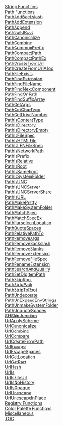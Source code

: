<div id="leftNav" ms.cmpgrp="left toc" role="navigation" aria-label="left toc">
        <div id="tocnav" class="ArchiveV2">
          <div class="tocunselected">
            <div id="tocExpandArea"><span class="toc_empty"></span><span id="tocExpandButton">
              <a href="javascript:void(0)" aria-label="expand sibling toc" role="button"></a>
            </span></div>
            <div id="tocExpand"></div>
          </div>
          <div class="tocselected"></div>
          <div class="tocunselected">
            <div class="toclevel " data-toclevel="1">
              <a data-tochassubtree="true" href="https://msdn.microsoft.com/en-us/library/windows/desktop/bb759983(v=vs.85).aspx"
                id="jj635769_VS.85_en-us" mtpsaliasid="" mtpsassetid="" mtpsshortid="" title="String Functions">
                String Functions</a>
            </div>
            <div class="toclevel current" data-toclevel="1">
              <a data-tochassubtree="true" href="https://msdn.microsoft.com/en-us/library/windows/desktop/bb773559(v=vs.85).aspx"
                id="bb762924_VS.85_en-us" mtpsaliasid="" mtpsassetid="" mtpsshortid="" title="Path Functions">
                Path Functions</a>
            </div>
            <div class="toclevel " data-toclevel="2">
              <a href="https://msdn.microsoft.com/en-us/library/windows/desktop/bb773561(v=vs.85).aspx"
                mtpsaliasid="" mtpsassetid="" mtpsshortid="" title="PathAddBackslash">PathAddBackslash</a>
            </div>
            <div class="toclevel " data-toclevel="2">
              <a href="https://msdn.microsoft.com/en-us/library/windows/desktop/bb773563(v=vs.85).aspx"
                mtpsaliasid="" mtpsassetid="" mtpsshortid="" title="PathAddExtension">PathAddExtension</a>
            </div>
            <div class="toclevel " data-toclevel="2">
              <a href="https://msdn.microsoft.com/en-us/library/windows/desktop/bb773565(v=vs.85).aspx"
                mtpsaliasid="" mtpsassetid="" mtpsshortid="" title="PathAppend">PathAppend</a>
            </div>
            <div class="toclevel " data-toclevel="2">
              <a href="https://msdn.microsoft.com/en-us/library/windows/desktop/bb773567(v=vs.85).aspx"
                mtpsaliasid="" mtpsassetid="" mtpsshortid="" title="PathBuildRoot">PathBuildRoot</a>
            </div>
            <div class="toclevel " data-toclevel="2">
              <a href="https://msdn.microsoft.com/en-us/library/windows/desktop/bb773569(v=vs.85).aspx"
                mtpsaliasid="" mtpsassetid="" mtpsshortid="" title="PathCanonicalize">PathCanonicalize</a>
            </div>
            <div class="toclevel " data-toclevel="2">
              <a href="https://msdn.microsoft.com/en-us/library/windows/desktop/bb773571(v=vs.85).aspx"
                mtpsaliasid="" mtpsassetid="" mtpsshortid="" title="PathCombine">PathCombine</a>
            </div>
            <div class="toclevel " data-toclevel="2">
              <a href="https://msdn.microsoft.com/en-us/library/windows/desktop/bb773574(v=vs.85).aspx"
                mtpsaliasid="" mtpsassetid="" mtpsshortid="" title="PathCommonPrefix">PathCommonPrefix</a>
            </div>
            <div class="toclevel " data-toclevel="2">
              <a href="https://msdn.microsoft.com/en-us/library/windows/desktop/bb773575(v=vs.85).aspx"
                mtpsaliasid="" mtpsassetid="" mtpsshortid="" title="PathCompactPath">PathCompactPath</a>
            </div>
            <div class="toclevel " data-toclevel="2">
              <a href="https://msdn.microsoft.com/en-us/library/windows/desktop/bb773578(v=vs.85).aspx"
                mtpsaliasid="" mtpsassetid="" mtpsshortid="" title="PathCompactPathEx">PathCompactPathEx</a>
            </div>
            <div class="toclevel " data-toclevel="2">
              <a href="https://msdn.microsoft.com/en-us/library/windows/desktop/bb773581(v=vs.85).aspx"
                mtpsaliasid="" mtpsassetid="" mtpsshortid="" title="PathCreateFromUrl">PathCreateFromUrl</a>
            </div>
            <div class="toclevel " data-toclevel="2">
              <a href="https://msdn.microsoft.com/en-us/library/windows/desktop/bb773583(v=vs.85).aspx"
                mtpsaliasid="" mtpsassetid="" mtpsshortid="" title="PathCreateFromUrlAlloc">PathCreateFromUrlAlloc</a>
            </div>
            <div class="toclevel " data-toclevel="2">
              <a href="https://msdn.microsoft.com/en-us/library/windows/desktop/bb773584(v=vs.85).aspx"
                mtpsaliasid="" mtpsassetid="" mtpsshortid="" title="PathFileExists">PathFileExists</a>
            </div>
            <div class="toclevel " data-toclevel="2">
              <a href="https://msdn.microsoft.com/en-us/library/windows/desktop/bb773587(v=vs.85).aspx"
                mtpsaliasid="" mtpsassetid="" mtpsshortid="" title="PathFindExtension">PathFindExtension</a>
            </div>
            <div class="toclevel " data-toclevel="2">
              <a href="https://msdn.microsoft.com/en-us/library/windows/desktop/bb773589(v=vs.85).aspx"
                mtpsaliasid="" mtpsassetid="" mtpsshortid="" title="PathFindFileName">PathFindFileName</a>
            </div>
            <div class="toclevel " data-toclevel="2">
              <a href="https://msdn.microsoft.com/en-us/library/windows/desktop/bb773591(v=vs.85).aspx"
                mtpsaliasid="" mtpsassetid="" mtpsshortid="" title="PathFindNextComponent">PathFindNextComponent</a>
            </div>
            <div class="toclevel " data-toclevel="2">
              <a href="https://msdn.microsoft.com/en-us/library/windows/desktop/bb773594(v=vs.85).aspx"
                mtpsaliasid="" mtpsassetid="" mtpsshortid="" title="PathFindOnPath">PathFindOnPath</a>
            </div>
            <div class="toclevel " data-toclevel="2">
              <a href="https://msdn.microsoft.com/en-us/library/windows/desktop/bb773598(v=vs.85).aspx"
                mtpsaliasid="" mtpsassetid="" mtpsshortid="" title="PathFindSuffixArray">PathFindSuffixArray</a>
            </div>
            <div class="toclevel " data-toclevel="2">
              <a href="https://msdn.microsoft.com/en-us/library/windows/desktop/bb773602(v=vs.85).aspx"
                mtpsaliasid="" mtpsassetid="" mtpsshortid="" title="PathGetArgs">PathGetArgs</a>
            </div>
            <div class="toclevel " data-toclevel="2">
              <a href="https://msdn.microsoft.com/en-us/library/windows/desktop/bb773608(v=vs.85).aspx"
                mtpsaliasid="" mtpsassetid="" mtpsshortid="" title="PathGetCharType">PathGetCharType</a>
            </div>
            <div class="toclevel " data-toclevel="2">
              <a href="https://msdn.microsoft.com/en-us/library/windows/desktop/bb773612(v=vs.85).aspx"
                mtpsaliasid="" mtpsassetid="" mtpsshortid="" title="PathGetDriveNumber">PathGetDriveNumber</a>
            </div>
            <div class="toclevel " data-toclevel="2">
              <a href="https://msdn.microsoft.com/en-us/library/windows/desktop/bb773617(v=vs.85).aspx"
                mtpsaliasid="" mtpsassetid="" mtpsshortid="" title="PathIsContentType">PathIsContentType</a>
            </div>
            <div class="toclevel " data-toclevel="2">
              <a href="https://msdn.microsoft.com/en-us/library/windows/desktop/bb773621(v=vs.85).aspx"
                mtpsaliasid="" mtpsassetid="" mtpsshortid="" title="PathIsDirectory">PathIsDirectory</a>
            </div>
            <div class="toclevel " data-toclevel="2">
              <a href="https://msdn.microsoft.com/en-us/library/windows/desktop/bb773623(v=vs.85).aspx"
                mtpsaliasid="" mtpsassetid="" mtpsshortid="" title="PathIsDirectoryEmpty">PathIsDirectoryEmpty</a>
            </div>
            <div class="toclevel " data-toclevel="2">
              <a href="https://msdn.microsoft.com/en-us/library/windows/desktop/bb773627(v=vs.85).aspx"
                mtpsaliasid="" mtpsassetid="" mtpsshortid="" title="PathIsFileSpec">PathIsFileSpec</a>
            </div>
            <div class="toclevel " data-toclevel="2">
              <a href="https://msdn.microsoft.com/en-us/library/windows/desktop/bb773631(v=vs.85).aspx"
                mtpsaliasid="" mtpsassetid="" mtpsshortid="" title="PathIsHTMLFile">PathIsHTMLFile</a>
            </div>
            <div class="toclevel " data-toclevel="2">
              <a href="https://msdn.microsoft.com/en-us/library/windows/desktop/bb773635(v=vs.85).aspx"
                mtpsaliasid="" mtpsassetid="" mtpsshortid="" title="PathIsLFNFileSpec">PathIsLFNFileSpec</a>
            </div>
            <div class="toclevel " data-toclevel="2">
              <a href="https://msdn.microsoft.com/en-us/library/windows/desktop/bb773640(v=vs.85).aspx"
                mtpsaliasid="" mtpsassetid="" mtpsshortid="" title="PathIsNetworkPath">PathIsNetworkPath</a>
            </div>
            <div class="toclevel " data-toclevel="2">
              <a href="https://msdn.microsoft.com/en-us/library/windows/desktop/bb773650(v=vs.85).aspx"
                mtpsaliasid="" mtpsassetid="" mtpsshortid="" title="PathIsPrefix">PathIsPrefix</a>
            </div>
            <div class="toclevel " data-toclevel="2">
              <a href="https://msdn.microsoft.com/en-us/library/windows/desktop/bb773660(v=vs.85).aspx"
                mtpsaliasid="" mtpsassetid="" mtpsshortid="" title="PathIsRelative">PathIsRelative</a>
            </div>
            <div class="toclevel " data-toclevel="2">
              <a href="https://msdn.microsoft.com/en-us/library/windows/desktop/bb773674(v=vs.85).aspx"
                mtpsaliasid="" mtpsassetid="" mtpsshortid="" title="PathIsRoot">PathIsRoot</a>
            </div>
            <div class="toclevel " data-toclevel="2">
              <a href="https://msdn.microsoft.com/en-us/library/windows/desktop/bb773687(v=vs.85).aspx"
                mtpsaliasid="" mtpsassetid="" mtpsshortid="" title="PathIsSameRoot">PathIsSameRoot</a>
            </div>
            <div class="toclevel " data-toclevel="2">
              <a href="https://msdn.microsoft.com/en-us/library/windows/desktop/bb773701(v=vs.85).aspx"
                mtpsaliasid="" mtpsassetid="" mtpsshortid="" title="PathIsSystemFolder">PathIsSystemFolder</a>
            </div>
            <div class="toclevel " data-toclevel="2">
              <a href="https://msdn.microsoft.com/en-us/library/windows/desktop/bb773712(v=vs.85).aspx"
                mtpsaliasid="" mtpsassetid="" mtpsshortid="" title="PathIsUNC">PathIsUNC</a>
            </div>
            <div class="toclevel " data-toclevel="2">
              <a href="https://msdn.microsoft.com/en-us/library/windows/desktop/bb773722(v=vs.85).aspx"
                mtpsaliasid="" mtpsassetid="" mtpsshortid="" title="PathIsUNCServer">PathIsUNCServer</a>
            </div>
            <div class="toclevel " data-toclevel="2">
              <a href="https://msdn.microsoft.com/en-us/library/windows/desktop/bb773723(v=vs.85).aspx"
                mtpsaliasid="" mtpsassetid="" mtpsshortid="" title="PathIsUNCServerShare">PathIsUNCServerShare</a>
            </div>
            <div class="toclevel " data-toclevel="2">
              <a href="https://msdn.microsoft.com/en-us/library/windows/desktop/bb773724(v=vs.85).aspx"
                mtpsaliasid="" mtpsassetid="" mtpsshortid="" title="PathIsURL">PathIsURL</a>
            </div>
            <div class="toclevel " data-toclevel="2">
              <a href="https://msdn.microsoft.com/en-us/library/windows/desktop/bb773725(v=vs.85).aspx"
                mtpsaliasid="" mtpsassetid="" mtpsshortid="" title="PathMakePretty">PathMakePretty</a>
            </div>
            <div class="toclevel " data-toclevel="2">
              <a href="https://msdn.microsoft.com/en-us/library/windows/desktop/bb773726(v=vs.85).aspx"
                mtpsaliasid="" mtpsassetid="" mtpsshortid="" title="PathMakeSystemFolder">PathMakeSystemFolder</a>
            </div>
            <div class="toclevel " data-toclevel="2">
              <a href="https://msdn.microsoft.com/en-us/library/windows/desktop/bb773727(v=vs.85).aspx"
                mtpsaliasid="" mtpsassetid="" mtpsshortid="" title="PathMatchSpec">PathMatchSpec</a>
            </div>
            <div class="toclevel " data-toclevel="2">
              <a href="https://msdn.microsoft.com/en-us/library/windows/desktop/bb773728(v=vs.85).aspx"
                mtpsaliasid="" mtpsassetid="" mtpsshortid="" title="PathMatchSpecEx">PathMatchSpecEx</a>
            </div>
            <div class="toclevel " data-toclevel="2">
              <a href="https://msdn.microsoft.com/en-us/library/windows/desktop/bb773737(v=vs.85).aspx"
                mtpsaliasid="" mtpsassetid="" mtpsshortid="" title="PathParseIconLocation">PathParseIconLocation</a>
            </div>
            <div class="toclevel " data-toclevel="2">
              <a href="https://msdn.microsoft.com/en-us/library/windows/desktop/bb773739(v=vs.85).aspx"
                mtpsaliasid="" mtpsassetid="" mtpsshortid="" title="PathQuoteSpaces">PathQuoteSpaces</a>
            </div>
            <div class="toclevel " data-toclevel="2">
              <a href="https://msdn.microsoft.com/en-us/library/windows/desktop/bb773740(v=vs.85).aspx"
                mtpsaliasid="" mtpsassetid="" mtpsshortid="" title="PathRelativePathTo">PathRelativePathTo</a>
            </div>
            <div class="toclevel " data-toclevel="2">
              <a href="https://msdn.microsoft.com/en-us/library/windows/desktop/bb773742(v=vs.85).aspx"
                mtpsaliasid="" mtpsassetid="" mtpsshortid="" title="PathRemoveArgs">PathRemoveArgs</a>
            </div>
            <div class="toclevel " data-toclevel="2">
              <a href="https://msdn.microsoft.com/en-us/library/windows/desktop/bb773743(v=vs.85).aspx"
                mtpsaliasid="" mtpsassetid="" mtpsshortid="" title="PathRemoveBackslash">PathRemoveBackslash</a>
            </div>
            <div class="toclevel " data-toclevel="2">
              <a href="https://msdn.microsoft.com/en-us/library/windows/desktop/bb773745(v=vs.85).aspx"
                mtpsaliasid="" mtpsassetid="" mtpsshortid="" title="PathRemoveBlanks">PathRemoveBlanks</a>
            </div>
            <div class="toclevel " data-toclevel="2">
              <a href="https://msdn.microsoft.com/en-us/library/windows/desktop/bb773746(v=vs.85).aspx"
                mtpsaliasid="" mtpsassetid="" mtpsshortid="" title="PathRemoveExtension">PathRemoveExtension</a>
            </div>
            <div class="toclevel " data-toclevel="2">
              <a href="https://msdn.microsoft.com/en-us/library/windows/desktop/bb773748(v=vs.85).aspx"
                mtpsaliasid="" mtpsassetid="" mtpsshortid="" title="PathRemoveFileSpec">PathRemoveFileSpec</a>
            </div>
            <div class="toclevel " data-toclevel="2">
              <a href="https://msdn.microsoft.com/en-us/library/windows/desktop/bb773749(v=vs.85).aspx"
                mtpsaliasid="" mtpsassetid="" mtpsshortid="" title="PathRenameExtension">PathRenameExtension</a>
            </div>
            <div class="toclevel " data-toclevel="2">
              <a href="https://msdn.microsoft.com/en-us/library/windows/desktop/bb773751(v=vs.85).aspx"
                mtpsaliasid="" mtpsassetid="" mtpsshortid="" title="PathSearchAndQualify">PathSearchAndQualify</a>
            </div>
            <div class="toclevel " data-toclevel="2">
              <a href="https://msdn.microsoft.com/en-us/library/windows/desktop/bb773752(v=vs.85).aspx"
                mtpsaliasid="" mtpsassetid="" mtpsshortid="" title="PathSetDlgItemPath">PathSetDlgItemPath</a>
            </div>
            <div class="toclevel " data-toclevel="2">
              <a href="https://msdn.microsoft.com/en-us/library/windows/desktop/bb773754(v=vs.85).aspx"
                mtpsaliasid="" mtpsassetid="" mtpsshortid="" title="PathSkipRoot">PathSkipRoot</a>
            </div>
            <div class="toclevel " data-toclevel="2">
              <a href="https://msdn.microsoft.com/en-us/library/windows/desktop/bb773756(v=vs.85).aspx"
                mtpsaliasid="" mtpsassetid="" mtpsshortid="" title="PathStripPath">PathStripPath</a>
            </div>
            <div class="toclevel " data-toclevel="2">
              <a href="https://msdn.microsoft.com/en-us/library/windows/desktop/bb773757(v=vs.85).aspx"
                mtpsaliasid="" mtpsassetid="" mtpsshortid="" title="PathStripToRoot">PathStripToRoot</a>
            </div>
            <div class="toclevel " data-toclevel="2">
              <a href="https://msdn.microsoft.com/en-us/library/windows/desktop/bb773759(v=vs.85).aspx"
                mtpsaliasid="" mtpsassetid="" mtpsshortid="" title="PathUndecorate">PathUndecorate</a>
            </div>
            <div class="toclevel " data-toclevel="2">
              <a href="https://msdn.microsoft.com/en-us/library/windows/desktop/bb773760(v=vs.85).aspx"
                mtpsaliasid="" mtpsassetid="" mtpsshortid="" title="PathUnExpandEnvStrings">PathUnExpandEnvStrings</a>
            </div>
            <div class="toclevel " data-toclevel="2">
              <a href="https://msdn.microsoft.com/en-us/library/windows/desktop/bb773762(v=vs.85).aspx"
                mtpsaliasid="" mtpsassetid="" mtpsshortid="" title="PathUnmakeSystemFolder">PathUnmakeSystemFolder</a>
            </div>
            <div class="toclevel " data-toclevel="2">
              <a href="https://msdn.microsoft.com/en-us/library/windows/desktop/bb773763(v=vs.85).aspx"
                mtpsaliasid="" mtpsassetid="" mtpsshortid="" title="PathUnquoteSpaces">PathUnquoteSpaces</a>
            </div>
            <div class="toclevel " data-toclevel="2">
              <a href="https://msdn.microsoft.com/en-us/library/windows/desktop/dd378431(v=vs.85).aspx"
                mtpsaliasid="" mtpsassetid="" mtpsshortid="" title="SHSkipJunction">SHSkipJunction</a>
            </div>
            <div class="toclevel " data-toclevel="2">
              <a href="https://msdn.microsoft.com/en-us/library/windows/desktop/bb773766(v=vs.85).aspx"
                mtpsaliasid="" mtpsassetid="" mtpsshortid="" title="UrlApplyScheme">UrlApplyScheme</a>
            </div>
            <div class="toclevel " data-toclevel="2">
              <a href="https://msdn.microsoft.com/en-us/library/windows/desktop/bb773768(v=vs.85).aspx"
                mtpsaliasid="" mtpsassetid="" mtpsshortid="" title="UrlCanonicalize">UrlCanonicalize</a>
            </div>
            <div class="toclevel " data-toclevel="2">
              <a href="https://msdn.microsoft.com/en-us/library/windows/desktop/bb773770(v=vs.85).aspx"
                mtpsaliasid="" mtpsassetid="" mtpsshortid="" title="UrlCombine">UrlCombine</a>
            </div>
            <div class="toclevel " data-toclevel="2">
              <a href="https://msdn.microsoft.com/en-us/library/windows/desktop/bb773771(v=vs.85).aspx"
                mtpsaliasid="" mtpsassetid="" mtpsshortid="" title="UrlCompare">UrlCompare</a>
            </div>
            <div class="toclevel " data-toclevel="2">
              <a href="https://msdn.microsoft.com/en-us/library/windows/desktop/bb773773(v=vs.85).aspx"
                mtpsaliasid="" mtpsassetid="" mtpsshortid="" title="UrlCreateFromPath">UrlCreateFromPath</a>
            </div>
            <div class="toclevel " data-toclevel="2">
              <a href="https://msdn.microsoft.com/en-us/library/windows/desktop/bb773774(v=vs.85).aspx"
                mtpsaliasid="" mtpsassetid="" mtpsshortid="" title="UrlEscape">UrlEscape</a>
            </div>
            <div class="toclevel " data-toclevel="2">
              <a href="https://msdn.microsoft.com/en-us/library/windows/desktop/bb773776(v=vs.85).aspx"
                mtpsaliasid="" mtpsassetid="" mtpsshortid="" title="UrlEscapeSpaces">UrlEscapeSpaces</a>
            </div>
            <div class="toclevel " data-toclevel="2">
              <a href="https://msdn.microsoft.com/en-us/library/windows/desktop/bb773780(v=vs.85).aspx"
                mtpsaliasid="" mtpsassetid="" mtpsshortid="" title="UrlGetLocation">UrlGetLocation</a>
            </div>
            <div class="toclevel " data-toclevel="2">
              <a href="https://msdn.microsoft.com/en-us/library/windows/desktop/bb773781(v=vs.85).aspx"
                mtpsaliasid="" mtpsassetid="" mtpsshortid="" title="UrlGetPart">UrlGetPart</a>
            </div>
            <div class="toclevel " data-toclevel="2">
              <a href="https://msdn.microsoft.com/en-us/library/windows/desktop/bb773783(v=vs.85).aspx"
                mtpsaliasid="" mtpsassetid="" mtpsshortid="" title="UrlHash">UrlHash</a>
            </div>
            <div class="toclevel " data-toclevel="2">
              <a href="https://msdn.microsoft.com/en-us/library/windows/desktop/bb773784(v=vs.85).aspx"
                mtpsaliasid="" mtpsassetid="" mtpsshortid="" title="UrlIs">UrlIs</a>
            </div>
            <div class="toclevel " data-toclevel="2">
              <a href="https://msdn.microsoft.com/en-us/library/windows/desktop/bb773786(v=vs.85).aspx"
                mtpsaliasid="" mtpsassetid="" mtpsshortid="" title="UrlIsFileUrl">UrlIsFileUrl</a>
            </div>
            <div class="toclevel " data-toclevel="2">
              <a href="https://msdn.microsoft.com/en-us/library/windows/desktop/bb773788(v=vs.85).aspx"
                mtpsaliasid="" mtpsassetid="" mtpsshortid="" title="UrlIsNoHistory">UrlIsNoHistory</a>
            </div>
            <div class="toclevel " data-toclevel="2">
              <a href="https://msdn.microsoft.com/en-us/library/windows/desktop/bb773789(v=vs.85).aspx"
                mtpsaliasid="" mtpsassetid="" mtpsshortid="" title="UrlIsOpaque">UrlIsOpaque</a>
            </div>
            <div class="toclevel " data-toclevel="2">
              <a href="https://msdn.microsoft.com/en-us/library/windows/desktop/bb773791(v=vs.85).aspx"
                mtpsaliasid="" mtpsassetid="" mtpsshortid="" title="UrlUnescape">UrlUnescape</a>
            </div>
            <div class="toclevel " data-toclevel="2">
              <a href="https://msdn.microsoft.com/en-us/library/windows/desktop/bb773792(v=vs.85).aspx"
                mtpsaliasid="" mtpsassetid="" mtpsshortid="" title="UrlUnescapeInPlace">UrlUnescapeInPlace</a>
            </div>
            <div class="toclevel " data-toclevel="1">
              <a data-tochassubtree="true" href="https://msdn.microsoft.com/en-us/library/windows/desktop/bb773477(v=vs.85).aspx"
                id="bb762926_VS.85_en-us" mtpsaliasid="" mtpsassetid="" mtpsshortid="" title="Registry Functions">
                Registry Functions</a>
            </div>
            <div class="toclevel " data-toclevel="1">
              <a data-tochassubtree="true" href="https://msdn.microsoft.com/en-us/library/windows/desktop/bb773853(v=vs.85).aspx"
                id="bb762929_VS.85_en-us" mtpsaliasid="" mtpsassetid="" mtpsshortid="" title="Color Palette Functions">
                Color Palette Functions</a>
            </div>
            <div class="toclevel " data-toclevel="1">
              <a data-tochassubtree="true" href="https://msdn.microsoft.com/en-us/library/windows/desktop/bb759860(v=vs.85).aspx"
                id="bb762930_VS.85_en-us" mtpsaliasid="" mtpsassetid="" mtpsshortid="" title="Miscellaneous">
                Miscellaneous</a>
            </div>
          </div>
          <a id="tocMenuToggler" href="javascript:void(0)" role="button"><span id="tocMenuTogglerIcon"
            class="tocMenuCollapse" role="button" aria-expanded="true" aria-label="Table of contents menu">
          </span>
            <div id="tocMenuTogglerLabel">TOC</div>
          </a>
        </div>
        <div style="display: none">
          <div id="CollapseLocalizeString">Collapse the table of content</div>
          <div id="ExpandLocalizeString">Expand the table of content</div>
        </div>
        <div>
          <a id="isd_archiveControlResponsive" style="display: none;" href="javascript:void(0)"
            role="button" aria-label="Hide Archived Versions" data-include-archive="Show Archived Versions"
            data-exclude-archive="Hide Archived Versions"></a>
          <div id="isd_archiveInstrument" style="display: none">This documentation is archived
            and is not being maintained.</div>
        </div>
      </div>
